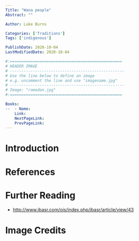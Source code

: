 ```yaml
---
Title: "Wana people"
Abstract: ""

Author: Luke Burns

Categories: ['Traditions']
Tags: ['indigenous']

PublishDate: 2020-10-04
LastModifiedDate: 2020-10-04

#:=================================================
# HEADER IMAGE
# --------------------------------------------------
# Use the line below to define an image
# e.g. uncomment the line and use "imagename.jpg"
# --------------------------------------------------
# Image: "ramadan.jpg"
#:=================================================

Books:
--  - Name: 
    Link: 
    NextPageLink:
    PrevPageLink:
---
```

# Introduction

# References

# Further Reading
* http://www.jbasr.com/ojs/index.php/jbasr/article/view/43

# Image Credits
